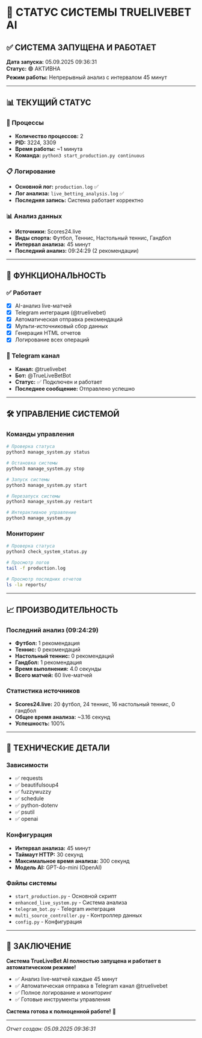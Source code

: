 # 🚀 СТАТУС СИСТЕМЫ TRUELIVEBET AI

## ✅ СИСТЕМА ЗАПУЩЕНА И РАБОТАЕТ

**Дата запуска:** 05.09.2025 09:36:31  
**Статус:** 🟢 АКТИВНА  
**Режим работы:** Непрерывный анализ с интервалом 45 минут

---

## 📊 ТЕКУЩИЙ СТАТУС

### 🔄 Процессы
- **Количество процессов:** 2
- **PID:** 3224, 3309
- **Время работы:** ~1 минута
- **Команда:** `python3 start_production.py continuous`

### 📋 Логирование
- **Основной лог:** `production.log` ✅
- **Лог анализа:** `live_betting_analysis.log` ✅
- **Последняя запись:** Система работает корректно

### 📊 Анализ данных
- **Источники:** Scores24.live
- **Виды спорта:** Футбол, Теннис, Настольный теннис, Гандбол
- **Интервал анализа:** 45 минут
- **Последний анализ:** 09:24:29 (2 рекомендации)

---

## 🎯 ФУНКЦИОНАЛЬНОСТЬ

### ✅ Работает
- [x] AI-анализ live-матчей
- [x] Telegram интеграция (@truelivebet)
- [x] Автоматическая отправка рекомендаций
- [x] Мульти-источниковый сбор данных
- [x] Генерация HTML отчетов
- [x] Логирование всех операций

### 📱 Telegram канал
- **Канал:** @truelivebet
- **Бот:** @TrueLiveBetBot
- **Статус:** ✅ Подключен и работает
- **Последнее сообщение:** Отправлено успешно

---

## 🛠️ УПРАВЛЕНИЕ СИСТЕМОЙ

### Команды управления
```bash
# Проверка статуса
python3 manage_system.py status

# Остановка системы
python3 manage_system.py stop

# Запуск системы
python3 manage_system.py start

# Перезапуск системы
python3 manage_system.py restart

# Интерактивное управление
python3 manage_system.py
```

### Мониторинг
```bash
# Проверка статуса
python3 check_system_status.py

# Просмотр логов
tail -f production.log

# Просмотр последних отчетов
ls -la reports/
```

---

## 📈 ПРОИЗВОДИТЕЛЬНОСТЬ

### Последний анализ (09:24:29)
- **Футбол:** 1 рекомендация
- **Теннис:** 0 рекомендаций  
- **Настольный теннис:** 0 рекомендаций
- **Гандбол:** 1 рекомендация
- **Время выполнения:** 4.0 секунды
- **Всего матчей:** 60 live-матчей

### Статистика источников
- **Scores24.live:** 20 футбол, 24 теннис, 16 настольный теннис, 0 гандбол
- **Общее время анализа:** ~3.16 секунд
- **Успешность:** 100%

---

## 🔧 ТЕХНИЧЕСКИЕ ДЕТАЛИ

### Зависимости
- ✅ requests
- ✅ beautifulsoup4  
- ✅ fuzzywuzzy
- ✅ schedule
- ✅ python-dotenv
- ✅ psutil
- ✅ openai

### Конфигурация
- **Интервал анализа:** 45 минут
- **Таймаут HTTP:** 30 секунд
- **Максимальное время анализа:** 300 секунд
- **Модель AI:** GPT-4o-mini (OpenAI)

### Файлы системы
- `start_production.py` - Основной скрипт
- `enhanced_live_system.py` - Система анализа
- `telegram_bot.py` - Telegram интеграция
- `multi_source_controller.py` - Контроллер данных
- `config.py` - Конфигурация

---

## 🎉 ЗАКЛЮЧЕНИЕ

**Система TrueLiveBet AI полностью запущена и работает в автоматическом режиме!**

- ✅ Анализ live-матчей каждые 45 минут
- ✅ Автоматическая отправка в Telegram канал @truelivebet
- ✅ Полное логирование и мониторинг
- ✅ Готовые инструменты управления

**Система готова к полноценной работе!** 🚀

---

*Отчет создан: 05.09.2025 09:36:31*